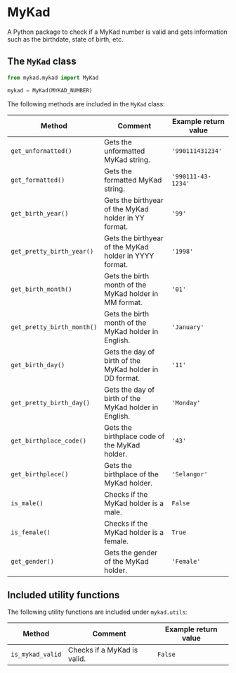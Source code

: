 # MyKad

A Python package to check if a MyKad number is valid and gets information such as the birthdate, state of birth, etc.

## The `MyKad` class

```python
from mykad.mykad import MyKad

mykad = MyKad(MYKAD_NUMBER)
```

The following methods are included in the `MyKad` class:

| Method                     | Comment                                                 | Example return value |
|----------------------------|---------------------------------------------------------|----------------------|
| `get_unformatted()`        | Gets the unformatted MyKad string.                      | `'990111431234'`     |
| `get_formatted()`          | Gets the formatted MyKad string.                        | `'990111-43-1234'`   |
| `get_birth_year()`         | Gets the birthyear of the MyKad holder in YY format.    | `'99'`               |
| `get_pretty_birth_year()`  | Gets the birthyear of the MyKad holder in YYYY format.  | `'1998'`             |
| `get_birth_month()`        | Gets the birth month of the MyKad holder in MM format.  | `'01'`               |
| `get_pretty_birth_month()` | Gets the birth month of the MyKad holder in English.    | `'January'`          |
| `get_birth_day()`          | Gets the day of birth of the MyKad holder in DD format. | `'11'`               |
| `get_pretty_birth_day()`   | Gets the day of birth of the MyKad holder in English.   | `'Monday'`           |
| `get_birthplace_code()`    | Gets the birthplace code of the MyKad holder.           | `'43'`               |
| `get_birthplace()`         | Gets the birthplace of the MyKad holder.                | `'Selangor'`         |
| `is_male()`                | Checks if the MyKad holder is a male.                   | `False`              |
| `is_female()`              | Checks if the MyKad holder is a female.                 | `True`               |
| `get_gender()`             | Gets the gender of the MyKad holder.                    | `'Female'`           |

## Included utility functions

The following utility functions are included under `mykad.utils`:

| Method            | Comment                                                      | Example return value |
|-------------------|--------------------------------------------------------------|----------------------|
| `is_mykad_valid`  | Checks if a MyKad is valid.                                  | `False`              |
